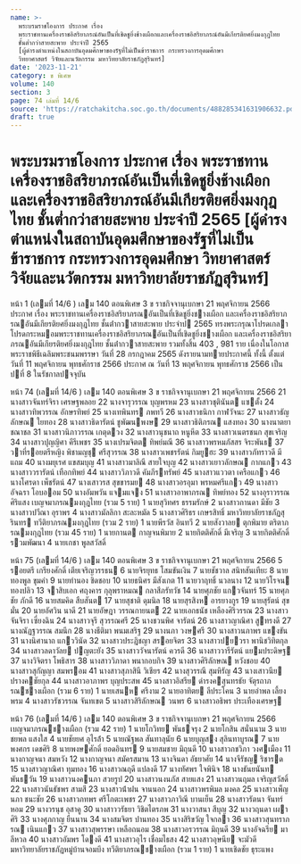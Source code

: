 ```yaml
---
name: >-
  พระบรมราชโองการ ประกาศ เรื่อง
  พระราชทานเครื่องราชอิสริยาภรณ์อันเป็นที่เชิดชูยิ่งช้างเผือกและเครื่องราชอิสริยาภรณ์อันมีเกียรติยศยิ่งมงกุฎไทย
  ชั้นต่ำกว่าสายสะพาย ประจำปี 2565
  [ผู้ดำรงตำแหน่งในสถาบันอุดมศึกษาของรัฐที่ไม่เป็นข้าราชการ กระทรวงการอุดมศึกษา
  วิทยาศาสตร์ วิจัยและนวัตกรรม มหาวิทยาลัยราชภัฏสุรินทร์]
date: '2023-11-21'
category: ข พิเศษ
volume: 140
section: 3
page: 74 เล่มที่ 14/6
source: 'https://ratchakitcha.soc.go.th/documents/488285341631906632.pdf'
draft: true
---
```


# พระบรมราชโองการ ประกาศ เรื่อง พระราชทานเครื่องราชอิสริยาภรณ์อันเป็นที่เชิดชูยิ่งช้างเผือกและเครื่องราชอิสริยาภรณ์อันมีเกียรติยศยิ่งมงกุฎไทย ชั้นต่ำกว่าสายสะพาย ประจำปี 2565 [ผู้ดำรงตำแหน่งในสถาบันอุดมศึกษาของรัฐที่ไม่เป็นข้าราชการ กระทรวงการอุดมศึกษา วิทยาศาสตร์ วิจัยและนวัตกรรม มหาวิทยาลัยราชภัฏสุรินทร์]

หน้า 1 (เลมที่ 14/6 ) เลม 140 ตอนพิเศษ 3 ข ราชกิจจานุเบกษา 21 พฤศจิกายน 2566 ประกาศ เรื่อง พระราชทานเครื่องราชอิสริยาภรณอันเป็นที่เชิดชูยิ่งชางเผือก และเครื่องราชอิสริยาภรณอันมีเกียรติยศยิ่งมงกุฎไทย ชั้นต่ํากวาสายสะพาย ประจําป 2565 ทรงพระกรุณาโปรดเกลาโปรดกระหมอมพระราชทานเครื่องราชอิสริยาภรณอันเป็นที่เชิดชูยิ่งชางเผือก และเครื่องราชอิสริยาภรณอันมีเกียรติยศยิ่งมงกุฎไทย ชั้นต่ํากวาสายสะพาย รวมทั้งสิ้น 403 , 981 ราย เนื่องในโอกาสพระราชพิธีเฉลิมพระชนมพรรษา วันที่ 28 กรกฎาคม 2565 ดังรายนามทายประกาศนี้ ทั้งนี้ ตั้งแต่วันที่ 11 พฤศจิกายน พุทธศักราช 2566 ประกาศ ณ วันที่ 13 พฤศจิกายน พุทธศักราช 2566 เป็นปที่ 8 ในรัชกาลปจจุบัน

หน้า 74 (เลมที่ 14/6 ) เลม 140 ตอนพิเศษ 3 ข ราชกิจจานุเบกษา 21 พฤศจิกายน 2566 21 นางสาวจันทร์จิรา เศรษฐพลอย 22 นางจารุวรรณ บุญพรหม 23 นางสาวชุตินันต แซตั้ง 24 นางสาวทิพวรรณ อักษรทิพย์ 25 นางเทพินทร ภพทวี 26 นางสาวธนิกา กาฬวัจนะ 27 นางสาวธัญลักษณ ใยทอง 28 นางสาวธิดารัตน์ ชูพัฒนพงษ 29 นางสาวธิติภรณ แสงทอง 30 นางนาตยา ชณาชล 31 นางสาวนิภาวรรณ เกตุดวง 32 นางสาวนุชนาถ หนูหีต 33 นางสาวเนตรชนก สุขเจริญ 34 นางสาวปุญญิศา คีรีเพชร 35 นางเปรมจิตต ทิพย์มณี 36 นางสาวพรหมภัสสร จิระพันธ 37 วาที่รอยตรีหญิง พิชามญชุ ศรีสุวรรณ 38 นางสาวเพชรรัตน์ กิมยูฮะ 39 นางสาวภัทราวดี มีแถม 40 นางมยุเรศ แขสมบุญ 41 นางสาวมาลิณี สายใจบุญ 42 นางสาวเยาวลักษณ กากแกว 43 นางสาววรารัตน์ เทือกทิพย์ 44 นางสาววิภาวดี คัมภีรทรัพย์ 45 นางสาวแววตา เครือแกว 46 นางโศรดา เพ็ชรัตน์ 47 นางเสาวรส สุขขารมย 48 นางสาวอรอุมา พรหมศรีแกว 49 นางสาวอัจฉรา โอบออม 50 นางอัมพวัน แจมแจง 51 นางสาวอาพาภรณ ทิพย์ทอง 52 นางอุราวรรณ ศิริแสง เบญจมาภรณมงกุฎไทย (รวม 5 ราย) 1 นายสุวิทศร ธรรมรักษ์ 2 นางสาวกานดา มีชัย 3 นางสาวปวีณา อุราพร 4 นางสาวมัลลิกา สะละหมัด 5 นางสาวศิริธร เกษรสิทธิ์ มหาวิทยาลัยราชภัฏสุรินทร ทวีติยาภรณมงกุฎไทย (รวม 2 ราย) 1 นายพีรวัส อินทวี 2 นายสังวาลย ตุกพิมาย ตริตาภรณมงกุฎไทย (รวม 45 ราย) 1 นายกานต กาญจนพิมาย 2 นายกิตติศักดิ์ มีเจริญ 3 นายกิตติศักดิ์ รวมพัฒนา 4 นายเกชา พูลสวัสดิ์

หน้า 75 (เลมที่ 14/6 ) เลม 140 ตอนพิเศษ 3 ข ราชกิจจานุเบกษา 21 พฤศจิกายน 2566 5 รอยตรี เกรียงศักดิ์ เตียเจริญวรรธน 6 นายจิรยุทธ โสมขันเงิน 7 นายชัชวาล สนิทสันเทียะ 8 นายทองพูล ขุมคํา 9 นายทํานอง ชิดชอบ 10 นายธนิศร มีสังเกต 11 นายวาฤทธิ์ นวลนาง 12 นายวิโรจน ทองปลิว 13 จาสิบเอก ศฤงคาร กุลุพราหมณ กลาสีภรัทวัช 14 นายศุภชัย แกวจันทร์ 15 นายศุภชัย ภักดี 16 นายสมคิด สืบสันต 17 นายสุชาติ ดุมนิล 18 นายสุรสิงห อารยางกูร 19 นายสุรัตน์ สุขมั่น 20 นายอัศวิน นาดี 21 นายอัษฎา วรรณกายนต 22 นายเอกธนัช เหลืองศิริวรรณ 23 นางสาวจันจิรา เซี่ยงฉิน 24 นางสาวจุรี สุวรรณศรี 25 นางชวนพิศ จารัตน์ 26 นางสาวญาณิศา สูทรงดี 27 นางณัฏฐวรรณ สมนึก 28 นางธีติมา พนมเสริฐ 29 นางนภา วงษศรี 30 นางสาวนภาพร แขงขัน 31 นางนิศานาถ แกววินัด 32 นางสาวประฎิชญา สรอยจิตร 33 นางสาวปยวรา พานิชวิทิตกุล 34 นางสาวลดาวัลย ปญตะยัง 35 นางสาววัจนารัตน์ ควรดี 36 นางสาววารีรัตน์ แยมประดิษฐ 37 นางวิจิตรา โพธิสาร 38 นางสาววิภาดา พนากอบกิจ 39 นางสาวศิริลักษณ หวังชอบ 40 นางสาวสุกัญญา สมพรอม 41 นางสาวสุภาสินี วิเชียร 42 นางสุวรรณี สุมหิรัญ 43 นางเสาวนีย ปรางคชัยกุล 44 นางสาวอาภาพร บุญประสพ 45 นางสาวอิสรีย ดํารงคสุนทรธัย จัตุรถาภรณชางเผือก (รวม 6 ราย) 1 นายเสนห ศรีงาม 2 นายอาทิตย ลีประโคน 3 นายอําพล เลี้ยงพรม 4 นางสาวรัชวรรณ จันทเขต 5 นางสาวสิริลักษณ วนพร 6 นางสาวอธิพร ประเทืองเศรษฐ

หน้า 76 (เลมที่ 14/6 ) เลม 140 ตอนพิเศษ 3 ข ราชกิจจานุเบกษา 21 พฤศจิกายน 2566 เบญจมาภรณชางเผือก (รวม 42 ราย) 1 นายโกวิทย พันธจรุง 2 นายโกสิน สนั่นนาม 3 นายชยพล แสงใส 4 นายชัยยศ อุไรล้ํา 5 นายณัฐพล สันทาลุนัย 6 นายบุญสง สุลินทาบูรณ 7 นายพงศกร เดชศิริ 8 นายพงษศักดิ์ ยอดอินทร 9 นายสมชาย มิถุนดี 10 นางสาวกชวิภา วงศเมือง 11 นางกาญจนา สมหวัง 12 นางกาญจนา สมัครสมาน 13 นางจินดา อัธยาศัย 14 นางจีรัชญ ริชารด 15 นางสาวญาณิศา ทุมทอง 16 นางสาวณฤดี แปลงดี 17 นางทัศพร ใจพินิจ 18 นางธันยนันท พันธวัน 19 นางสาวนงคนภา สวยรูป 20 นางสาวนงนภัส สายแสง 21 นางสาวนฤมล เจริญสวัสดิ์ 22 นางสาวนันธัชพร สามสี 23 นางสาวน้ําฝน จานนอก 24 นางสาวพรพิมล มงคล 25 นางสาวเพ็ญนภา ชนะชัย 26 นางสาวภทพร ศรีโกตะเพชร 27 นางสาวภาวิณี บานเย็น 28 นางสาวรัตนา จันทร์หอม 29 นางวรนุช อุสาคู 30 นางสาววรัธยา วิชิตไตรภพ 31 นางวาสนา สีบุญ 32 นางวฤนดา เผาศิริ 33 นางศุภกาญ ยืนนาน 34 นางสมจิตร ปานทอง 35 นางสิริขวัญ ใจกลา 36 นางสาวสุนทราภรณ เนินแกว 37 นางสาวสุพรรษา เหลือถนอม 38 นางสาวอรวรรณ มิถุนดี 39 นางอัจฉรีย มาลีหวล 40 นางสาวอัมพร โดงดี 41 นางสาวอุไร เชื่อมไธสง 42 นางสาวอุษนีย จะมัวดี มหาวิทยาลัยราชภัฏหมู่บ้านจอมบึง ทวีติยาภรณชางเผือก (รวม 1 ราย) 1 นายเชิดชัย ธุระแพง
